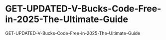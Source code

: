 # GET-UPDATED-V-Bucks-Code-Free-in-2025-The-Ultimate-Guide
GET-UPDATED-V-Bucks-Code-Free-in-2025-The-Ultimate-Guide
